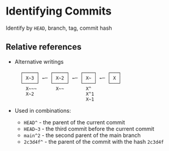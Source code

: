 # Identifying Commits

Identify by `HEAD`, branch, tag, commit hash

## Relative references

- Alternative writings

  ```text
    ┌─────┐    ┌─────┐    ┌────┐    ┌───┐
    │ X~3 │ ←─ │ X~2 │ ←─ │ X~ │ ←─ │ X │
    └─────┘    └─────┘    └────┘    └───┘
      X~~~       X~~        X^
      X~2                   X^1
                            X~1
  ```

- Used in combinations:
  - `HEAD^` - the parent of the current commit
  - `HEAD~3` - the third commit before the current commit
  - `main^2` - the second parent of the main branch
  - `2c3d4f^` - the parent of the commit with the hash `2c3d4f`
